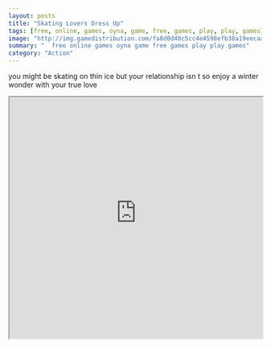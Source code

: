 ```yaml
---
layout: posts
title: "Skating Lovers Dress Up"
tags: [free, online, games, oyna, game, free, games, play, play, games]
image: "http://img.gamedistribution.com/fa8d0d48c5cc4e4598efb38a19eecaa7.jpg"
summary: "  free online games oyna game free games play play games"
category: "Action"
---
```


you might be skating on thin ice but your relationship isn t so enjoy a winter wonder with your true love

<iframe width="100%" height="480px;" src="http://flash.gamedistribution.com?game=fa8d0d48c5cc4e4598efb38a19eecaa7"></iframe>